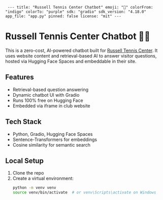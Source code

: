 <pre lang="markdown"><code> --- title: "Russell Tennis Center Chatbot" emoji: "🎾" colorFrom: "indigo" colorTo: "purple" sdk: "gradio" sdk_version: "4.18.0" app_file: "app.py" pinned: false license: "mit" --- </code></pre>
# Russell Tennis Center Chatbot 🎾🤖

This is a zero-cost, AI-powered chatbot built for [Russell Tennis Center](https://russelltenniscenter.com). It uses website content and retrieval-based AI to answer visitor questions, hosted via Hugging Face Spaces and embeddable in their site.

## Features
- Retrieval-based question answering
- Dynamic chatbot UI with Gradio
- Runs 100% free on Hugging Face
- Embedded via iframe in club website

## Tech Stack
- Python, Gradio, Hugging Face Spaces
- Sentence-Transformers for embeddings
- Cosine similarity for semantic search

## Local Setup
1. Clone the repo
2. Create a virtual environment:
   ```bash
   python -m venv venv
   source venv/bin/activate  # or venv\Scripts\activate on Windows
